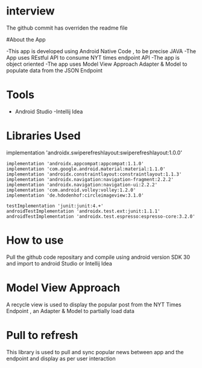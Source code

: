 # interview

The github commit has overriden the readme file 


#About the App 

-This app is developed using Android Native Code , to be precise JAVA 
-The App uses REstful API to consume NYT times endpoint API
-The app is object oriented 
-The app uses Model View Approach Adapter & Model to populate data from the JSON Endpoint 


# Tools 
- Android Studio 
-Intellij Idea

# Libraries Used 

  implementation 'androidx.swiperefreshlayout:swiperefreshlayout:1.0.0'

    implementation 'androidx.appcompat:appcompat:1.1.0'
    implementation 'com.google.android.material:material:1.1.0'
    implementation 'androidx.constraintlayout:constraintlayout:1.1.3'
    implementation 'androidx.navigation:navigation-fragment:2.2.2'
    implementation 'androidx.navigation:navigation-ui:2.2.2'
    implementation 'com.android.volley:volley:1.2.0'
    implementation 'de.hdodenhof:circleimageview:3.1.0'

    testImplementation 'junit:junit:4.+'
    androidTestImplementation 'androidx.test.ext:junit:1.1.1'
    androidTestImplementation 'androidx.test.espresso:espresso-core:3.2.0'


# How to use 

Pull the github code repositary and compile using android version  SDK 30 and import to android Studio or Intellij Idea 

# Model View Approach 

A recycle view  is used to display the popular post from the NYT Times Endpoint , an Adapter & Model to partially load data 

# Pull to refresh

This library is used to pull and sync popular news between app and the endpoint and display as per user interaction





 
